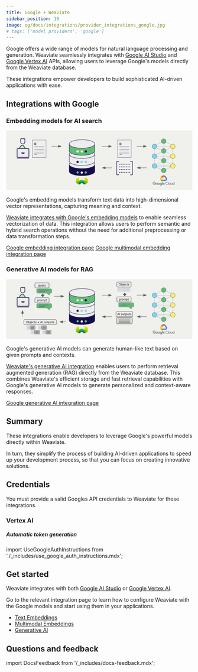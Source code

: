 ```yaml
---
title: Google + Weaviate
sidebar_position: 10
image: og/docs/integrations/provider_integrations_google.jpg
# tags: ['model providers', 'google']
---
```


<!-- Note: for images, use https://docs.google.com/presentation/d/15opIcJuaIjEEcs_1Zm8B6pccox2p7_MHSjCnRv4dPfU/edit?usp=sharing -->

Google offers a wide range of models for natural language processing and generation. Weaviate seamlessly integrates with [Google AI Studio](https://ai.google.dev/?utm_source=weaviate&utm_medium=referral&utm_campaign=partnerships&utm_content=) and [Google Vertex AI](https://cloud.google.com/vertex-ai) APIs, allowing users to leverage Google's models directly from the Weaviate database.

These integrations empower developers to build sophisticated AI-driven applications with ease.

## Integrations with Google

### Embedding models for AI search

![Embedding integration illustration](../_includes/integration_google_embedding.png)

Google's embedding models transform text data into high-dimensional vector representations, capturing meaning and context.

[Weaviate integrates with Google's embedding models](./embeddings.md) to enable seamless vectorization of data. This integration allows users to perform semantic and hybrid search operations without the need for additional preprocessing or data transformation steps.

[Google embedding integration page](./embeddings.md)
[Google multimodal embedding integration page](./embeddings-multimodal.md)

### Generative AI models for RAG

![Single prompt RAG integration generates individual outputs per search result](../_includes/integration_google_rag_single.png)

Google's generative AI models can generate human-like text based on given prompts and contexts.

[Weaviate's generative AI integration](./generative.md) enables users to perform retrieval augmented generation (RAG) directly from the Weaviate database. This combines Weaviate's efficient storage and fast retrieval capabilities with Google's generative AI models to generate personalized and context-aware responses.

[Google generative AI integration page](./generative.md)

## Summary

These integrations enable developers to leverage Google's powerful models directly within Weaviate.

In turn, they simplify the process of building AI-driven applications to speed up your development process, so that you can focus on creating innovative solutions.

## Credentials

You must provide a valid Googles API credentials to Weaviate for these integrations.

### Vertex AI

##### Automatic token generation

import UseGoogleAuthInstructions from './_includes/use_google_auth_instructions.mdx';

<UseGoogleAuthInstructions/>

## Get started

Weaviate integrates with both [Google AI Studio](https://aistudio.google.com/app/apikey/?utm_source=weaviate&utm_medium=referral&utm_campaign=partnerships&utm_content=) or [Google Vertex AI](https://cloud.google.com/vertex-ai).

Go to the relevant integration page to learn how to configure Weaviate with the Google models and start using them in your applications.

- [Text Embeddings](./embeddings.md)
- [Multimodal Embeddings](./embeddings-multimodal.md)
- [Generative AI](./generative.md)

## Questions and feedback

import DocsFeedback from '/_includes/docs-feedback.mdx';

<DocsFeedback/>
